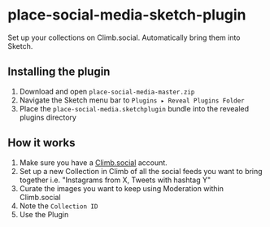 # place-social-media-sketch-plugin
Set up your collections on Climb.social. Automatically bring them into Sketch.

## Installing the plugin
1. Download and open `place-social-media-master.zip`
1. Navigate the Sketch menu bar to `Plugins ▸ Reveal Plugins Folder`
1. Place the `place-social-media.sketchplugin` bundle into the revealed plugins directory

## How it works

1. Make sure you have a [Climb.social](http://climb.social/?utm_source=github&utm_medium=tools&utm_campaign=place-social-media-sketch-plugin
) account.
1. Set up a new Collection in Climb of all the social feeds you want to bring together i.e. "Instagrams from X, Tweets
 with hashtag Y"
1. Curate the images you want to keep using Moderation within Climb.social
1. Note the `Collection ID`
1. Use the Plugin

